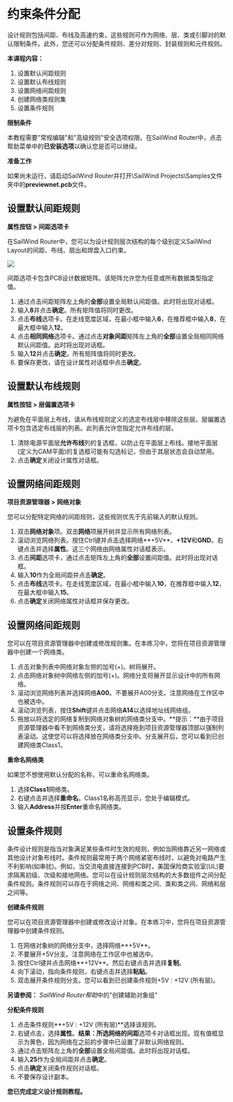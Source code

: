 # 约束条件分配
设计规则包括间距、布线及高速约束，这些规则可作为网络、层、类或引脚对的默认限制条件。此外，您还可以分配条件规则、差分对规则、封装规则和元件规则。

**本课程内容：**

1. 设置默认间距规则
2. 设置默认布线规则
3. 设置网络间距规则
4. 创建网络类规则集
5. 设置条件规则

**限制条件**

本教程需要"常规编辑"和"高级规则"安全选项权限。在SailWind Router中，点击帮助菜单中的**已安装选项**以确认您是否可以继续。

**准备工作**

如果尚未运行，请启动SailWind Router并打开\SailWind Projects\Samples文件夹中的**previewnet.pcb**文件。

## 设置默认间距规则
**属性按钮 > 间距选项卡**

在SailWind Router中，您可以为设计规则层次结构的每个级别定义SailWind Layout的间距、布线、扇出和焊盘入口约束。

![](/router/tutrial/2/_page_0_Figure_15.jpeg)

间距选项卡包含PCB设计数据矩阵。该矩阵允许您为任意或所有数据类型指定值。

1. 通过点击间距矩阵左上角的**全部**设置全局默认间距值。此时将出现对话框。
2. 输入**8**并点击**确定**。所有矩阵值将同时更改。
3. 点击**布线**选项卡。在走线宽度区域，在最小框中输入**6**，在推荐框中输入**8**，在最大框中输入**12**。
4. 点击**相同网络**选项卡。通过点击**对象间距**矩阵左上角的**全部**设置全局相同网络默认间距值。此时将出现对话框。
5. 输入**12**并点击**确定**。所有矩阵值将同时更改。
6. 要保存更改，请在设计属性对话框中点击**确定**。

## 设置默认布线规则
**属性按钮 > 层偏置选项卡**

为避免在平面层上布线，请从布线规则定义的选定布线层中移除这些层。层偏置选项卡包含选定布线层的列表。此列表允许您指定允许布线的层。

1. 清除电源平面层**允许布线**列的复选框，以防止在平面层上布线。接地平面层(定义为CAM平面)的复选框可能有勾选标记，但由于其层状态会自动禁用。
2. 点击**确定**关闭设计属性对话框。

## 设置网络间距规则
**项目资源管理器 > 网络对象**

您可以分配特定网络的间距规则，这些规则优先于先前输入的默认规则。

1. 双击**网络对象**项。双击**网络**项展开树并显示所有网络列表。
2. 滚动浏览网络列表。按住Ctrl键并点击选择网络**+5V**、**+12V**和**GND**。右键点击并选择**属性**。这三个网络由网络属性对话框表示。
3. 点击**间距**选项卡，通过点击矩阵左上角的**全部**设置间距值。此时将出现对话框。
4. 输入**10**作为全局间距并点击**确定**。
5. 点击**布线**选项卡。在走线宽度区域，在最小框中输入**10**，在推荐框中输入**12**，在最大框中输入**15**。
6. 点击**确定**关闭网络属性对话框并保存更改。

## 设置网络间距规则
您可以在项目资源管理器中创建或修改规则集。在本练习中，您将在项目资源管理器中创建一个网络类。

1. 点击对象列表中网络对象左侧的加号(+)。树将展开。
2. 点击网络对象树中网络左侧的加号(+)。网络分支将展开显示设计中的所有网络。
3. 滚动浏览网络列表并选择网络**A00**。不要展开A00分支。注意网络在工作区中也被选中。
4. 滚动浏览列表，按住**Shift**键并点击网络**A14**以选择地址线网络组。
5. 拖放以将选定的网络复制到网络对象树的网络类分支中。**提示：**由于项目资源管理器中看不到网络类分支，请将选择拖到项目资源管理器顶部以强制列表滚动。这使您可以将选择放在网络类分支中。分支展开后，您可以看到已创建网络类Class1。

**重命名网络类**

如果您不想使用默认分配的名称，可以重命名网络类。

1. 选择**Class1**网络类。
2. 右键点击并选择**重命名**。Class1名称高亮显示，您处于编辑模式。
3. 输入**Address**并按**Enter**重命名网络类。

## 设置条件规则
条件设计规则是指当对象满足某些条件时生效的规则，例如当网络靠近另一网络或其他设计对象布线时。条件规则最常用于两个网络紧密布线时，以避免对电路产生不利影响(如串扰)。例如，当交流电直接连接到PCB时，美国保险商实验室(UL)要求隔离初级、次级和接地网络。您可以在设计规则层次结构的大多数组件之间分配条件规则。条件规则可以存在于网络之间、网络和类之间、类和类之间、网络和层之间等。

**创建条件规则**

您可以在项目资源管理器中创建或修改设计对象。在本练习中，您将在项目资源管理器中创建条件规则。

1. 在网络对象树的网络分支中，选择网络**+5V**。
2. 不要展开+5V分支。注意网络在工作区中也被选中。
3. 按住Ctrl键并点击网络**+12V**。然后右键点击并选择**复制**。
4. 向下滚动，指向条件规则，右键点击并选择**粘贴**。
5. 双击展开条件规则分支。您可以看到已创建条件规则+5V : +12V (所有层)。

**另请参阅：** *SailWind Router帮助*中的"创建辅助对象组"

**分配条件规则**

1. 点击条件规则**+5V : +12V (所有层)**选择该规则。
2. 右键点击，选择**属性**。**结果：**所选网络的**间距**选项卡对话框出现。现有值框显示为黄色，因为网络在之前的步骤中已设置了非默认网络规则。
3. 通过点击矩阵左上角的**全部**设置全局间距值。此时将出现对话框。
4. 输入**25**作为全局间距并点击**确定**。
5. 点击**确定**关闭条件规则对话框。
6. 不要保存设计副本。

**您已完成定义设计规则教程。**